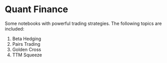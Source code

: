 # Quant Finance
Some notebooks with powerful trading strategies. The following topics are included:

1. Beta Hedging
2. Pairs Trading
3. Golden Cross
4. TTM Squeeze
